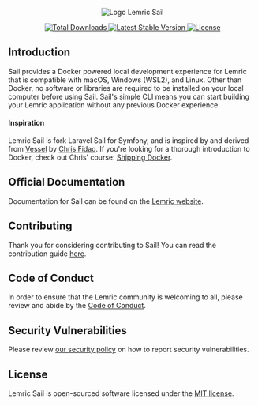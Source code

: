 <p align="center"><img src="https://github.com/lemric/sail/raw/HEAD/art/logo.svg" alt="Logo Lemric Sail"></p>

<p align="center">
    <a href="https://packagist.org/packages/lemric/sail">
        <img src="https://img.shields.io/packagist/dt/lemric/sail" alt="Total Downloads">
    </a>
    <a href="https://packagist.org/packages/lemric/sail">
        <img src="https://img.shields.io/packagist/v/lemric/sail" alt="Latest Stable Version">
    </a>
    <a href="https://packagist.org/packages/lemric/sail">
        <img src="https://img.shields.io/packagist/l/lemric/sail" alt="License">
    </a>
</p>

## Introduction

Sail provides a Docker powered local development experience for Lemric that is compatible with macOS, Windows (WSL2), and Linux. Other than Docker, no software or libraries are required to be installed on your local computer before using Sail. Sail's simple CLI means you can start building your Lemric application without any previous Docker experience.

#### Inspiration

Lemric Sail is fork Laravel Sail for Symfony, and is inspired by and derived from [Vessel](https://github.com/shipping-docker/vessel) by [Chris Fidao](https://github.com/fideloper). If you're looking for a thorough introduction to Docker, check out Chris' course: [Shipping Docker](https://serversforhackers.com/shipping-docker).

## Official Documentation

Documentation for Sail can be found on the [Lemric website](https://lemric.com/docs/sail).

## Contributing

Thank you for considering contributing to Sail! You can read the contribution guide [here](.github/CONTRIBUTING.md).

## Code of Conduct

In order to ensure that the Lemric community is welcoming to all, please review and abide by the [Code of Conduct](https://lemric.com/docs/contributions#code-of-conduct).

## Security Vulnerabilities

Please review [our security policy](https://github.com/lemric/sail/security/policy) on how to report security vulnerabilities.

## License

Lemric Sail is open-sourced software licensed under the [MIT license](LICENSE.md).
